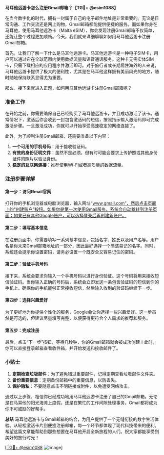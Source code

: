 **马耳他远游卡怎么注册Gmail邮箱？【TG💪+ @esim1088】**

在当今数字化的时代，拥有一封属于自己的电子邮件地址是非常重要的。无论是日常沟通、工作交流还是网上购物，Gmail邮箱都能提供便捷的服务。而如果你身在马耳他，使用马耳他远游卡（Malta eSIM），你会发现注册Gmail邮箱不仅简单，还能让整个过程更加顺畅。今天，我们就来详细聊聊如何用马耳他远游卡注册Gmail邮箱。

首先，让我们了解一下什么是马耳他远游卡。马耳他远游卡是一种电子SIM卡，用户可以通过它在全球范围内使用数据流量和语音通话服务。这种卡无需实体SIM卡，只需下载相应的应用程序并激活即可。对于旅行者或长期居住海外的人来说，马耳他远游卡提供了极大的便利性，尤其是在马耳他这样拥有美丽风光的地方，随时随地保持联系显得尤为重要。

那么，接下来就进入正题，如何用马耳他远游卡注册Gmail邮箱呢？

### 准备工作

在开始之前，你需要确保自己已经购买了马耳他远游卡，并且成功激活了该卡。通常情况下，激活后你会收到一封包含激活码的短信，按照指示输入激活码即可完成激活步骤。一旦激活成功，你就可以开始享受高速稳定的网络连接了。

此外，为了顺利注册Gmail邮箱，还需要准备以下内容：

1. **一个可用的手机号码**：用于接收验证码。
2. **有效的身份证明文件**：虽然不是必须，但有时可能会要求上传护照或其他身份证件的照片以验证身份。
3. **稳定的互联网连接**：推荐使用Wi-Fi或者高质量的数据流量。

### 注册步骤详解

#### 第一步：访问Gmail官网
打开你的手机浏览器或电脑浏览器，输入网址“www.gmail.com”，然后点击页面上的“创建账户”按钮。如果你是第一次使用Gmail服务，系统会自动跳转到注册页面；如果已有其他Google账户，可以选择登录后再创建新账户。

#### 第二步：填写基本信息
在注册页面中，你需要填写一系列基本信息，包括名字、姓氏以及用户名等。用户名是你未来Gmail邮箱地址的一部分，因此最好选择一个简洁易记的名字。同时，系统还会提示你设置密码，请务必设置一个既安全又容易记住的密码。

#### 第三步：验证手机号码
接下来，系统会要求你输入一个手机号码以进行身份验证。这个号码将用来接收短信验证码。当你输入正确的号码后，系统会立即发送一条包含验证码的短信到你的手机上。确保你的手机能够正常接收短信，然后输入收到的验证码继续下一步。

#### 第四步：选择兴趣爱好
为了更好地为你提供个性化的服务，Google会让你选择一些兴趣爱好。这一步虽然是可选的，但建议尽量填写完整，以便获得更符合个人需求的推荐和服务。

#### 第五步：完成注册
最后，点击“下一步”按钮，等待几秒钟，你的Gmail邮箱就会被成功创建！此时，你可以直接登录邮箱查看收件箱，并开始发送和接收邮件了。

### 小贴士

1. **定期检查垃圾邮件**：为了避免错过重要邮件，记得定期查看垃圾邮件文件夹。
2. **备份重要信息**：定期备份邮箱中的重要信息，以防丢失。
3. **保护隐私**：不要随意点击不明链接或附件，以免遭受网络攻击。

通过以上步骤，相信你已经成功地用马耳他远游卡注册了自己的Gmail邮箱。无论是在马耳他的阳光海滩上度假，还是在繁忙的工作间隙处理事务，Gmail都将成为你不可或缺的好帮手。

**总结**
马耳他远游卡与Gmail邮箱的结合，为用户提供了一个无缝衔接的数字生活体验。从轻松激活卡片到便捷注册邮箱，每一个环节都体现了现代科技带来的便利。希望这篇文章能帮助到那些想要在马耳他开启全新旅程的人们。祝大家都能享受到美好的旅行时光！

[[TG💪+ @esim1088](https://t.me/s/esim1088) ![Image](https://i.postimg.cc/4NQfJmqS/Snipaste-2025-05-13-00-14-12.png)]